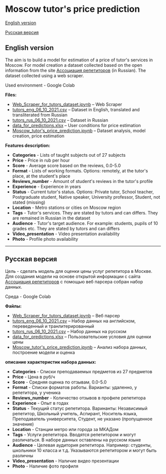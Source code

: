 # Moscow tutor's price prediction
[English version](#English-version)

[Русская версия](#Русская-версия)

## English version
The aim is to build a model for estimation of a price of tutor's services in Moscow. For model creation a dataset collected based on the open information from the site [Ассоциация репетиторов](https://repetit.ru/) (in Russian). The dataset collected using a web scraper.

Used environment - Google Colab

**Files:**
* [Web_Scraper_for_tutors_dataset.ipynb](https://github.com/JustDoItVV/portfolio/blob/main/DataScience/Moscow_tutors/Web_Scraper_for_tutors_dataset.ipynb/) – Web Scraper
* [tutors_eng_06_10_2021.csv](https://github.com/JustDoItVV/portfolio/blob/main/DataScience/Moscow_tutors/tutors_eng_06_10_2021.csv) – Dataset in English, translated and transliterated from Russian
* [tutors_rus_06_10_2021.csv](https://github.com/JustDoItVV/portfolio/blob/main/DataScience/Moscow_tutors/tutors_rus_06_10_2021.csv) – Dataset in Russian
* [data_for_predictions.xlsx](https://github.com/JustDoItVV/portfolio/blob/main/DataScience/Moscow_tutors/data_for_predictions.xlsx) – User conditions for price estimation
* [Moscow_tutor's_price_prediction.ipynb](https://github.com/JustDoItVV/portfolio/blob/main/DataScience/Moscow_tutors/Moscow_tutor's_price_prediction.ipynb) – Dataset analysis, model creation, price estimation

**Features description:**

- **Categories** - Lists of taught subjects out of 27 subjects
- **Price** - Price in rub per hour
- **Score** - Average score based on the reviews, 0.0-5.0
- **Format** - Lists of working formats. Options: remotely, at the tutor's place, at the student's place
- **Reviews_number** - Amount of student's reviews in the tutor's profile
- **Experience** - Experience in years
- **Status** - Current tutor's status. Options: Private tutor, School teacher, Postgraduate student, Native speaker, University professor, Student, not stated (missing)
- **Location** - Metro stations or cities on Moscow region
- **Tags** - Tutor's services. They are stated by tutors and can differs. They are remained in Russian in the dataset
- **Audience** - Tutor's target audience. For example: students, pupils of 10 grades etc. They are stated by tutors and can differs
- **Video_presentation** - Video presentation availability
- **Photo** - Profile photo availability


____


## Русская версия
Цель - сделать модель для оценки цены услуг репетитора в Москве. Для создания модели на основе открытой информации с сайта [Ассоциация репетиторов](https://repetit.ru/) с помощью веб парсера собран набор данных.

Среда - Google Colab

**Файлы:**
* [Web_Scraper_for_tutors_dataset.ipynb](https://github.com/JustDoItVV/portfolio/blob/main/DataScience/Moscow_tutors/Web_Scraper_for_tutors_dataset.ipynb/) – Веб парсер
* [tutors_eng_06_10_2021.csv](https://github.com/JustDoItVV/portfolio/blob/main/DataScience/Moscow_tutors/tutors_eng_06_10_2021.csv) – Набор данных на английском, переведенный и транлитерированный
* [tutors_rus_06_10_2021.csv](https://github.com/JustDoItVV/portfolio/blob/main/DataScience/Moscow_tutors/tutors_rus_06_10_2021.csv) – Набор данных на русском
* [data_for_predictions.xlsx](https://github.com/JustDoItVV/portfolio/blob/main/DataScience/Moscow_tutors/data_for_predictions.xlsx) – Пользовательские условия для оценки цены
* [Moscow_tutor's_price_prediction.ipynb](https://github.com/JustDoItVV/portfolio/blob/main/DataScience/Moscow_tutors/Moscow_tutor's_price_prediction.ipynb) – Анализ набора данных, построение модели и оценка

**описание характеристик набора данных:**

- **Categories** - Списки преподаваемых предметов из 27 предметов
- **Price** - Цена в руб/ч
- **Score** - Средняя оценка по отзывам, 0.0-5.0
- **Format** - Списки форматов работы. Варианты: удаленно, у репетитора, у ученика
- **Reviews_number** - Количество отзывов в профиле репетитора
- **Experience** - Опыт в годах
- **Status** - Текущий статус репетитора. Варинанты: Независимый репетитор, Школьный учитель, Аспирант, Носитель языка, Преподаватель университета, Студент, не указано (пропущенное значение)
- **Location** - Станции метро или города за МКАДом
- **Tags** - Услуги репетитора. Вводятся репетитором и могут различаться. В наборе данных оставлены на русском языке
- **Audience** - Целевая аудитория репетитора. Например: студенты, школьники 10 класса и т.д. Указываются репетитором и могут быть различны
- **Video_presentation** - Наличие видео презентации
- **Photo** - Наличие фото профиля
